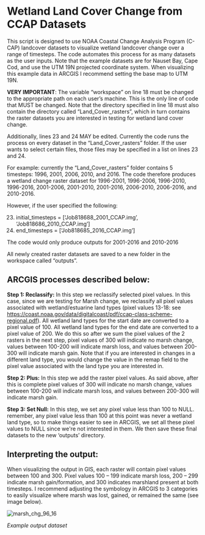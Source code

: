 # Wetland Land Cover Change from CCAP Datasets
This script is designed to use NOAA Coastal Change Analysis Program (C-CAP) landcover datasets to visualize wetland landcover change over a range of timesteps. The code automates this process for as many datasets as the user inputs. Note that the example datasets are for Nauset Bay, Cape Cod, and use the UTM 19N projected coordinate system. When visualizing this example data in ARCGIS I recommend setting the base map to UTM 19N. 

**VERY IMPORTANT**: The variable “workspace” on line 18 must be changed to the appropriate path on each user’s machine. This is the only line of code that MUST be changed. Note that the directory specified in line 18 must also contain the directory called “Land_Cover_rasters”, which in turn contains the raster datasets you are interested in testing for wetland land cover change. 

Additionally, lines 23 and 24 MAY be edited. Currently the code runs the process on every dataset in the “Land_Cover_rasters” folder.  If the user wants to select certain files, those files may be specified in a list on lines 23 and 24. 

For example: currently the “Land_Cover_rasters” folder contains 5 timesteps: 1996, 2001, 2006, 2010, and 2016. The code therefore produces a wetland change raster dataset for 1996-2001, 1996-2006, 1996-2010, 1996-2016, 2001-2006, 2001-2010, 2001-2016, 2006-2010, 2006-2016, and 2010-2016. 

However, if the user specified the following: 

23. initial_timesteps =  [‘Job818688_2001_CCAP.img’, ‘Job818686_2010_CCAP.img’]
24. end_timesteps = [‘Job818685_2016_CCAP.img’] 

The code would only produce outputs for 2001-2016 and 2010-2016

All newly created raster datasets are saved to a new folder in the workspace called “outputs”. 


## ARCGIS processes described below: 

**Step 1: Reclassify:**
       In this step we reclassify selected pixel values. In this case, since we are testing for Marsh change, we reclassify all pixel values associated with wetland/estuarine land types (pixel values 13-18: see https://coast.noaa.gov/data/digitalcoast/pdf/ccap-class-scheme-regional.pdf). All wetland land types for the start date are converted to a pixel value of 100. All wetland land types for the end date are converted to a pixel value of 200. We do this so after we sum the pixel values of the 2 rasters in the next step, pixel values of 300 will indicate no marsh change, values between 100-200 will indicate marsh loss, and values between 200-300 will indicate marsh gain. Note that if you are interested in changes in a different land type, you would change the value in the remap field to the pixel value associated with the land type you are interested in.

**Step 2: Plus:**
        In this step we add the raster pixel values. As said above, after this is complete pixel values of 300 will indicate no marsh change, values between 100-200 will indicate marsh loss, and values between 200-300 will indicate marsh gain.

**Step 3: Set Null:**
         In this step, we set any pixel value less than 100 to NULL. remember, any pixel value less than 100 at this point was never a wetland land type, so to make things easier to see in ARCGIS, we set all these pixel values to NULL since we're not interested in them. We then save these final datasets to the new ‘outputs’ directory.

## Interpreting the output: 

When visualizing the output in GIS, each raster will contain pixel values between 100 and 300. Pixel values 100 – 199 indicate marsh loss, 200 – 299 indicate marsh gain/formation, and 300 indicates marshland present at both timesteps. I recommend adjusting the symbology in ARCGIS to 3 categories to easily visualize where marsh was lost, gained, or remained the same (see image below).  


![marsh_chg_96_16](https://user-images.githubusercontent.com/123588116/224758263-de389c3d-049b-47c0-bef2-ca6a6739ec5b.PNG)

*Example output dataset*
